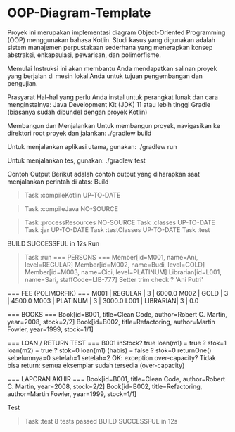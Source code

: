 # OOP-Diagram-Template

Proyek ini merupakan implementasi diagram Object-Oriented Programming (OOP) menggunakan bahasa Kotlin. Studi kasus yang digunakan adalah sistem manajemen perpustakaan sederhana yang menerapkan konsep abstraksi, enkapsulasi, pewarisan, dan polimorfisme.

Memulai
Instruksi ini akan membantu Anda mendapatkan salinan proyek yang berjalan di mesin lokal Anda untuk tujuan pengembangan dan pengujian.

Prasyarat
Hal-hal yang perlu Anda instal untuk perangkat lunak dan cara menginstalnya:
Java Development Kit (JDK) 11 atau lebih tinggi
Gradle (biasanya sudah dibundel dengan proyek Kotlin)

Membangun dan Menjalankan
Untuk membangun proyek, navigasikan ke direktori root proyek dan jalankan:
./gradlew build

Untuk menjalankan aplikasi utama, gunakan:
./gradlew run

Untuk menjalankan tes, gunakan:
./gradlew test

Contoh Output
Berikut adalah contoh output yang diharapkan saat menjalankan perintah di atas:
Build

> Task :compileKotlin UP-TO-DATE

> Task :compileJava NO-SOURCE

> Task :processResources NO-SOURCE
> Task :classes UP-TO-DATE
> Task :jar UP-TO-DATE
> Task :testClasses UP-TO-DATE
> Task :test

BUILD SUCCESSFUL in 12s
Run

> Task :run
=== PERSONS ===
Member[id=M001, name=Ani, level=REGULAR]
Member[id=M002, name=Budi, level=GOLD]
Member[id=M003, name=Cici, level=PLATINUM]
Librarian[id=L001, name=Sari, staffCode=LIB-777]
Setter trim check ? 'Ani Putri'

=== FEE (POLIMORFIK) ===
M001 | REGULAR  | 3 | 6000.0
M002 | GOLD     | 3 | 4500.0
M003 | PLATINUM | 3 | 3000.0
L001 | LIBRARIAN| 3 | 0.0

=== BOOKS ===
Book[id=B001, title=Clean Code, author=Robert C. Martin, year=2008, stock=2/2]
Book[id=B002, title=Refactoring, author=Martin Fowler, year=1999, stock=1/1]

=== LOAN / RETURN TEST ===
B001 inStock? true
loan(m1) = true ? stok=1
loan(m2) = true ? stok=0
loan(m1) (habis) = false ? stok=0
returnOne() sebelumnya=0
setelah=1
setelah=2
OK: exception over-capacity? Tidak bisa return: semua eksemplar sudah tersedia (over-capacity)

=== LAPORAN AKHIR ===
Book[id=B001, title=Clean Code, author=Robert C. Martin, year=2008, stock=2/2]
Book[id=B002, title=Refactoring, author=Martin Fowler, year=1999, stock=1/1]

Test
> Task :test
8 tests passed
BUILD SUCCESSFUL in 12s
